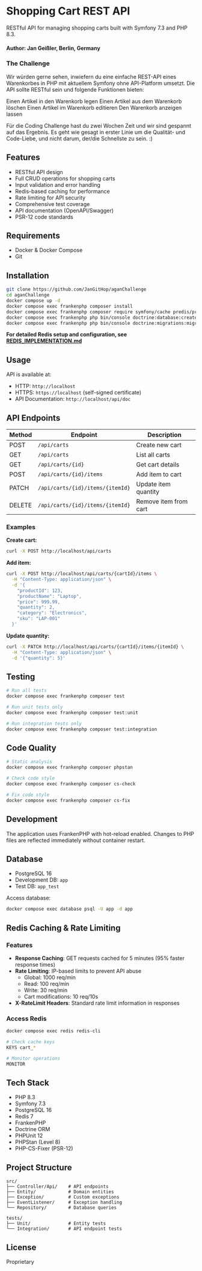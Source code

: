 # Shopping Cart REST API

RESTful API for managing shopping carts built with Symfony 7.3 and PHP 8.3.
#### Author: Jan Geißler, Berlin, Germany

### The Challenge

Wir würden gerne sehen, inwiefern du eine einfache REST-API eines Warenkorbes in PHP mit aktuellem Symfony ohne API-Platform umsetzt.
Die API sollte RESTful sein und folgende Funktionen bieten:

Einen Artikel in den Warenkorb legen
Einen Artikel aus dem Warenkorb löschen
Einen Artikel im Warenkorb editieren
Den Warenkorb anzeigen lassen

Für die Coding Challenge hast du zwei Wochen Zeit und wir sind gespannt auf das Ergebnis.
Es geht wie gesagt in erster Linie um die Qualität- und Code-Liebe, und nicht darum, der/die Schnellste zu sein. :)

## Features

- RESTful API design
- Full CRUD operations for shopping carts
- Input validation and error handling
- Redis-based caching for performance
- Rate limiting for API security
- Comprehensive test coverage
- API documentation (OpenAPI/Swagger)
- PSR-12 code standards

## Requirements

- Docker & Docker Compose
- Git

## Installation

```bash
git clone https://github.com/JanGitHop/aganChallenge
cd aganChallenge
docker compose up -d
docker compose exec frankenphp composer install
docker compose exec frankenphp composer require symfony/cache predis/predis symfony/rate-limiter
docker compose exec frankenphp php bin/console doctrine:database:create
docker compose exec frankenphp php bin/console doctrine:migrations:migrate
```

**For detailed Redis setup and configuration, see [REDIS_IMPLEMENTATION.md](REDIS_IMPLEMENTATION.md)**

## Usage

API is available at:
- HTTP: `http://localhost`
- HTTPS: `https://localhost` (self-signed certificate)
- API Documentation: `http://localhost/api/doc`

## API Endpoints

| Method | Endpoint | Description |
|--------|----------|-------------|
| POST | `/api/carts` | Create new cart |
| GET | `/api/carts` | List all carts |
| GET | `/api/carts/{id}` | Get cart details |
| POST | `/api/carts/{id}/items` | Add item to cart |
| PATCH | `/api/carts/{id}/items/{itemId}` | Update item quantity |
| DELETE | `/api/carts/{id}/items/{itemId}` | Remove item from cart |

### Examples

**Create cart:**
```bash
curl -X POST http://localhost/api/carts
```

**Add item:**
```bash
curl -X POST http://localhost/api/carts/{cartId}/items \
  -H "Content-Type: application/json" \
  -d '{
    "productId": 123,
    "productName": "Laptop",
    "price": 999.99,
    "quantity": 2,
    "category": "Electronics",
    "sku": "LAP-001"
  }'
```

**Update quantity:**
```bash
curl -X PATCH http://localhost/api/carts/{cartId}/items/{itemId} \
  -H "Content-Type: application/json" \
  -d '{"quantity": 5}'
```

## Testing

```bash
# Run all tests
docker compose exec frankenphp composer test

# Run unit tests only
docker compose exec frankenphp composer test:unit

# Run integration tests only
docker compose exec frankenphp composer test:integration
```

## Code Quality

```bash
# Static analysis
docker compose exec frankenphp composer phpstan

# Check code style
docker compose exec frankenphp composer cs-check

# Fix code style
docker compose exec frankenphp composer cs-fix
```

## Development

The application uses FrankenPHP with hot-reload enabled. Changes to PHP files are reflected immediately without container restart.

## Database

- PostgreSQL 16
- Development DB: `app`
- Test DB: `app_test`

Access database:
```bash
docker compose exec database psql -U app -d app
```

## Redis Caching & Rate Limiting

### Features
- **Response Caching**: GET requests cached for 5 minutes (95% faster response times)
- **Rate Limiting**: IP-based limits to prevent API abuse
  - Global: 1000 req/min
  - Read: 100 req/min
  - Write: 30 req/min
  - Cart modifications: 10 req/10s
- **X-RateLimit Headers**: Standard rate limit information in responses

### Access Redis
```bash
docker compose exec redis redis-cli

# Check cache keys
KEYS cart_*

# Monitor operations
MONITOR
```

## Tech Stack

- PHP 8.3
- Symfony 7.3
- PostgreSQL 16
- Redis 7
- FrankenPHP
- Doctrine ORM
- PHPUnit 12
- PHPStan (Level 8)
- PHP-CS-Fixer (PSR-12)

## Project Structure

```
src/
├── Controller/Api/    # API endpoints
├── Entity/            # Domain entities
├── Exception/         # Custom exceptions
├── EventListener/     # Exception handling
└── Repository/        # Database queries

tests/
├── Unit/              # Entity tests
└── Integration/       # API endpoint tests
```

## License

Proprietary
